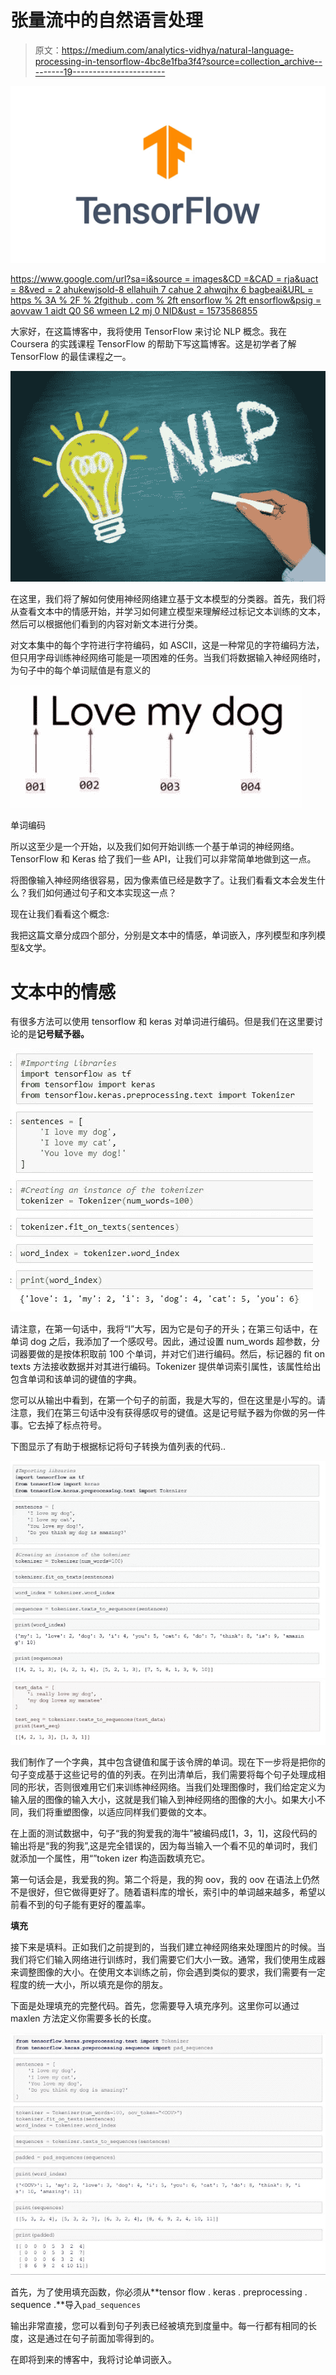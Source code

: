 # 张量流中的自然语言处理

> 原文：<https://medium.com/analytics-vidhya/natural-language-processing-in-tensorflow-4bc8e1fba3f4?source=collection_archive---------19----------------------->

![](img/a992782760db456f3f88fbb525cb91ac.png)

[https://www.google.com/url?sa=i&source = images&CD =&CAD = rja&uact = 8&ved = 2 ahukewjsold-8 ellahuih 7 cahue 2 ahwqjhx 6 bagbeai&URL = https % 3A % 2F % 2fgithub . com % 2ft ensorflow % 2ft ensorflow&psig = aovvaw 1 aidt Q0 S6 wmeen L2 mj 0 NID&ust = 1573586855](https://www.google.com/url?sa=i&source=images&cd=&cad=rja&uact=8&ved=2ahUKEwjsoLD-8eLlAhUIH7cAHUe2AHwQjhx6BAgBEAI&url=https%3A%2F%2Fgithub.com%2Ftensorflow%2Ftensorflow&psig=AOvVaw1AIDtq0S6wmeeNl2MJ0Nid&ust=1573586853331843)

大家好，在这篇博客中，我将使用 TensorFlow 来讨论 NLP 概念。我在 Coursera 的实践课程 TensorFlow 的帮助下写这篇博客。这是初学者了解 TensorFlow 的最佳课程之一。

![](img/3cbaeadc26c31012dd2ef02537b0a8f1.png)

在这里，我们将了解如何使用神经网络建立基于文本模型的分类器。首先，我们将从查看文本中的情感开始，并学习如何建立模型来理解经过标记文本训练的文本，然后可以根据他们看到的内容对新文本进行分类。

对文本集中的每个字符进行字符编码，如 ASCII，这是一种常见的字符编码方法，但只用字母训练神经网络可能是一项困难的任务。当我们将数据输入神经网络时，为句子中的每个单词赋值是有意义的

![](img/bcadaa09a448bfc437865ced67de2d09.png)

单词编码

所以这至少是一个开始，以及我们如何开始训练一个基于单词的神经网络。TensorFlow 和 Keras 给了我们一些 API，让我们可以非常简单地做到这一点。

将图像输入神经网络很容易，因为像素值已经是数字了。让我们看看文本会发生什么？我们如何通过句子和文本实现这一点？

现在让我们看看这个概念:

我把这篇文章分成四个部分，分别是文本中的情感，单词嵌入，序列模型和序列模型&文学。

# 文本中的情感

有很多方法可以使用 tensorflow 和 keras 对单词进行编码。但是我们在这里要讨论的是**记号赋予器。**

![](img/5f11dfa7e68efd533a61ef2b79caf3c2.png)

请注意，在第一句话中，我将“I”大写，因为它是句子的开头；在第三句话中，在单词 dog 之后，我添加了一个感叹号。因此，通过设置 num_words 超参数，分词器要做的是按体积取前 100 个单词，并对它们进行编码。然后，标记器的 fit on texts 方法接收数据并对其进行编码。Tokenizer 提供单词索引属性，该属性给出包含单词和该单词的键值的字典。

您可以从输出中看到，在第一个句子的前面，我是大写的，但在这里是小写的。请注意，我们在第三句话中没有获得感叹号的键值。这是记号赋予器为你做的另一件事。它去掉了标点符号。

下图显示了有助于根据标记将句子转换为值列表的代码..

![](img/c3a1ad0f7c6e3643c7fb562cecd06828.png)![](img/eb02f6fe18234d030266a9898d265d02.png)

我们制作了一个字典，其中包含键值和属于该令牌的单词。现在下一步将是把你的句子变成基于这些记号的值的列表。在列出清单后，我们需要将每个句子处理成相同的形状，否则很难用它们来训练神经网络。当我们处理图像时，我们给定定义为输入层的图像的输入大小，这就是我们输入到神经网络的图像的大小。如果大小不同，我们将重塑图像，以适应同样我们要做的文本。

在上面的测试数据中，句子“我的狗爱我的海牛”被编码成[1，3，1]，这段代码的输出将是“我的狗我”,这是完全错误的，因为每当输入一个看不见的单词时，我们就添加一个属性，用“<oov>”token izer 构造函数填充它。</oov>

第一句话会是，我爱我的狗。第二个将是，我的狗 oov，我的 oov 在语法上仍然不是很好，但它做得更好了。随着语料库的增长，索引中的单词越来越多，希望以前看不到的句子能有更好的覆盖率。

**填充**

接下来是填料。正如我们之前提到的，当我们建立神经网络来处理图片的时候。当我们将它们输入网络进行训练时，我们需要它们大小一致。通常，我们使用生成器来调整图像的大小。在使用文本训练之前，你会遇到类似的要求，我们需要有一定程度的统一大小，所以填充是你的朋友。

下面是处理填充的完整代码。首先，您需要导入填充序列。这里你可以通过 maxlen 方法定义你需要多长的长度。

![](img/25356fa040adca1d6018e82ada2dc01d.png)

首先，为了使用填充函数，你必须从**tensor flow . keras . preprocessing . sequence .**导入`pad_sequences`

输出非常直接，您可以看到句子列表已经被填充到度量中。每一行都有相同的长度，这是通过在句子前面加零得到的。

在即将到来的博客中，我将讨论单词嵌入。
